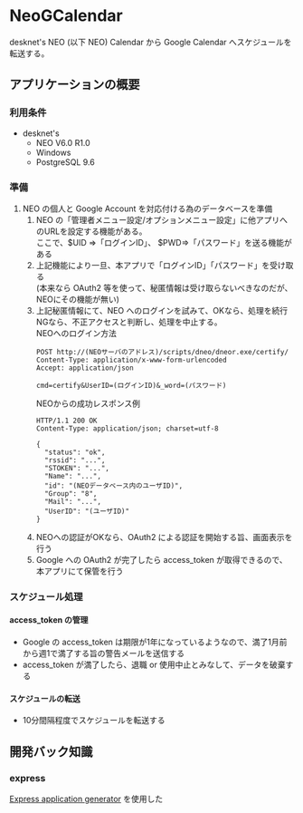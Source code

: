 # NeoGCalendar
desknet's NEO (以下 NEO) Calendar から Google Calendar へスケジュールを転送する。  

## アプリケーションの概要
### 利用条件
- desknet's 
  * NEO V6.0 R1.0 
  * Windows 
  * PostgreSQL 9.6
### 準備
1. NEO の個人と Google Account を対応付ける為のデータベースを準備
   1. NEO の「管理者メニュー設定/オプションメニュー設定」に他アプリへのURLを設定する機能がある。  
      ここで、$UID =>「ログインID」、 $PWD=>「パスワード」を送る機能がある  
   2. 上記機能により一旦、本アプリで「ログインID」「パスワード」を受け取る  
      (本来なら OAuth2 等を使って、秘匿情報は受け取らないべきなのだが、NEOにその機能が無い)  
   3. 上記秘匿情報にて、NEO へのログインを試みて、OKなら、処理を続行  
      NGなら、不正アクセスと判断し、処理を中止する。  
      NEOへのログイン方法  
      ```
      POST http://(NEOサーバのアドレス)/scripts/dneo/dneor.exe/certify/
      Content-Type: application/x-www-form-urlencoded
      Accept: application/json

      cmd=certify&UserID=(ログインID)&_word=(パスワード)
      ```
      NEOからの成功レスポンス例  
      ```
      HTTP/1.1 200 OK
      Content-Type: application/json; charset=utf-8

      {
        "status": "ok",
        "rssid": "...",
        "STOKEN": "...",
        "Name": "...",
        "id": "(NEOデータベース内のユーザID)",
        "Group": "8",
        "Mail": "...",
        "UserID": "(ユーザID)"
      }
      ```
   4. NEOへの認証がOKなら、OAuth2 による認証を開始する旨、画面表示を行う
   5. Google への OAuth2 が完了したら access_token が取得できるので、本アプリにて保管を行う

### スケジュール処理
#### access_token の管理
- Google の access_token は期限が1年になっているようなので、満了1月前から週1で満了する旨の警告メールを送信する  
- access_token が満了したら、退職 or 使用中止とみなして、データを破棄する
#### スケジュールの転送
- 10分間隔程度でスケジュールを転送する

## 開発バック知識
### express
[Express application generator](http://expressjs.com/en/starter/generator.html) を使用した

